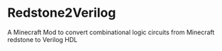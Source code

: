 # Redstone2Verilog
A Minecraft Mod to convert combinational logic circuits from Minecraft redstone to Verilog HDL
